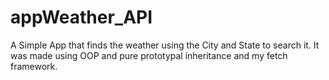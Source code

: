 # appWeather_API

A Simple App that finds the weather using the City and State to search it.
It was made using OOP and pure prototypal inheritance and my fetch framework.
